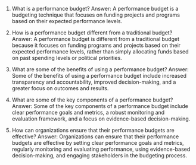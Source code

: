 1. What is a performance budget?
Answer: A performance budget is a budgeting technique that focuses on funding projects and programs based on their expected performance levels.

2. How is a performance budget different from a traditional budget?
Answer: A performance budget is different from a traditional budget because it focuses on funding programs and projects based on their expected performance levels, rather than simply allocating funds based on past spending levels or political priorities.

3. What are some of the benefits of using a performance budget?
Answer: Some of the benefits of using a performance budget include increased transparency and accountability, improved decision-making, and a greater focus on outcomes and results.

4. What are some of the key components of a performance budget?
Answer: Some of the key components of a performance budget include clear performance goals and metrics, a robust monitoring and evaluation framework, and a focus on evidence-based decision-making.

5. How can organizations ensure that their performance budgets are effective?
Answer: Organizations can ensure that their performance budgets are effective by setting clear performance goals and metrics, regularly monitoring and evaluating performance, using evidence-based decision-making, and engaging stakeholders in the budgeting process.